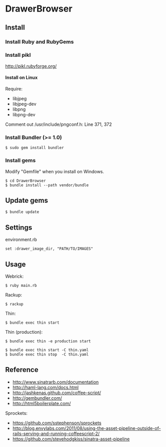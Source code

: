 # DrawerBrowser

## Install

### Install Ruby and RubyGems

### Install pikl

<http://pikl.rubyforge.org/>

#### Install on Linux

Require:

- libjpeg
- libjpeg-dev
- libpng
- libpng-dev

Comment out /usr/include/pngconf.h: Line 371, 372

### Install Bundler (>= 1.0)

    $ sudo gem install bundler

### Install gems

Modify "Gemfile" when you install on Windows.

    $ cd DrawerBrowser
    $ bundle install --path vendor/bundle

## Update gems

    $ bundle update

## Settings

environment.rb

    set :drawer_image_dir, "PATH/TO/IMAGES"

## Usage

Webrick:

    $ ruby main.rb

Rackup:

    $ rackup

Thin:

    $ bundle exec thin start

Thin (production):

    $ bundle exec thin -e production start

    $ bundle exec thin start -C thin.yaml
    $ bundle exec thin stop  -C thin.yaml

## Reference

- <http://www.sinatrarb.com/documentation>
- <http://haml-lang.com/docs.html>
- <http://jashkenas.github.com/coffee-script/>
- <http://gembundler.com/>
- <http://html5boilerplate.com/>

Sprockets:

- <https://github.com/sstephenson/sprockets>
- <http://blog.envylabs.com/2011/08/using-the-asset-pipeline-outside-of-rails-serving-and-running-coffeescript-2/>
- <https://github.com/stevehodgkiss/sinatra-asset-pipeline>
